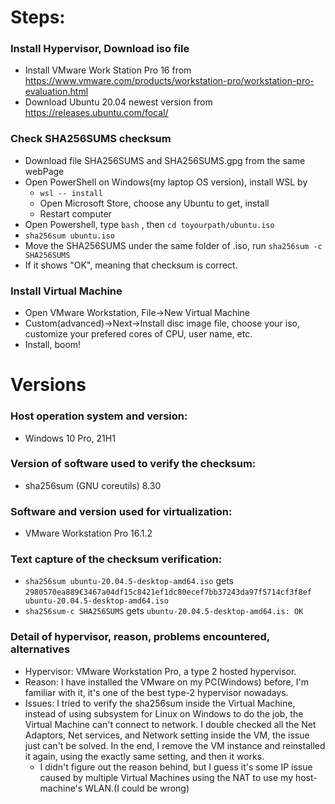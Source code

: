 # Steps:

### Install Hypervisor, Download iso file

* Install VMware Work Station Pro 16 from https://www.vmware.com/products/workstation-pro/workstation-pro-evaluation.html
* Download Ubuntu 20.04 newest version from https://releases.ubuntu.com/focal/

### Check SHA256SUMS checksum

* Download file SHA256SUMS and SHA256SUMS.gpg from the same webPage
* Open PowerShell on Windows(my laptop OS version), install WSL by
  * ```wsl -- install```
  * Open Microsoft Store, choose any Ubuntu to get, install
  * Restart computer
* Open Powershell, type ```bash``` , then ```cd toyourpath/ubuntu.iso```
* ```sha256sum ubuntu.iso```
* Move the SHA256SUMS under the same folder of .iso, run ```sha256sum -c SHA256SUMS```
* If it shows "OK", meaning that checksum is correct.

### Install Virtual Machine

* Open VMware Workstation, File->New Virtual Machine
* Custom(advanced)->Next->Install disc image file, choose your iso, customize your prefered cores of CPU, user name, etc.
* Install, boom!



# Versions

### Host operation system and version:

* Windows 10 Pro, 21H1

### Version of software used to verify the checksum:

* sha256sum (GNU coreutils) 8.30

### Software and version used for virtualization: 

* VMware Workstation Pro 16.1.2

### Text capture of the checksum verification:

* ```sha256sum ubuntu-20.04.5-desktop-amd64.iso``` gets  ```2980570ea889€3467a04df15c8421ef1dc80ecef7bb37243da97f5714cf3f8ef ubuntu-20.04.5-desktop-amd64.iso```
* ```sha256sum-c SHA256SUMS``` gets ```ubuntu-20.04.5-desktop-amd64.is: OK```

### Detail of hypervisor, reason, problems encountered, alternatives

* Hypervisor: VMware Workstation Pro, a type 2 hosted hypervisor.
* Reason: I have installed the VMware on my PC(Windows) before, I'm familiar with it, it's one of the best type-2 hypervisor nowadays.
* Issues: I tried to verify the sha256sum inside the Virtual Machine, instead of using subsystem for Linux on Windows to do the job, the Virtual Machine can't connect to network. I double checked all the Net Adaptors, Net services, and Network setting inside the VM, the issue just can't be solved. In the end, I remove the VM instance and reinstalled it again, using the exactly same setting, and then it works.
  * I didn't figure out the reason behind, but I guess it's some IP issue caused by multiple Virtual Machines using the NAT to use my host-machine's WLAN.(I could be wrong)